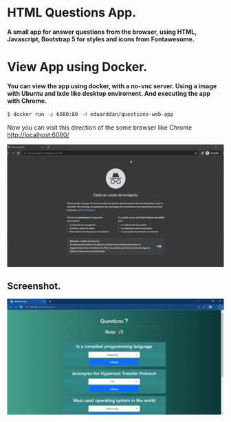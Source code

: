 # HTML Questions App.

__A small app for answer questions from the browser, using HTML, Javascript, Bootstrap 5 for styles and icons from Fontawesome.__

# View App using Docker.
__You can view the app using docker, with a no-vnc server. Using a image with Ubuntu and lxde like
desktop enviroment. And executing the app with Chrome.__


```bash
$ docker run -p 6080:80 -d eduarddan/questions-web-app
```

Now you can visit this direction of the some browser like Chrome <a href="http://localhost:6080" target="_blank" rel="noreferrer">http://localhost:6080/</a>

![video](./doc/videos/video.gif)

## Screenshot.
![screenshot](./doc/screenshots/principal.png)